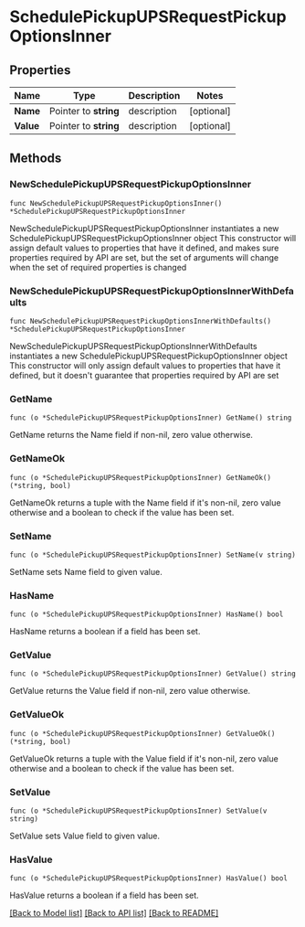 # SchedulePickupUPSRequestPickupOptionsInner

## Properties

Name | Type | Description | Notes
------------ | ------------- | ------------- | -------------
**Name** | Pointer to **string** | description | [optional] 
**Value** | Pointer to **string** | description | [optional] 

## Methods

### NewSchedulePickupUPSRequestPickupOptionsInner

`func NewSchedulePickupUPSRequestPickupOptionsInner() *SchedulePickupUPSRequestPickupOptionsInner`

NewSchedulePickupUPSRequestPickupOptionsInner instantiates a new SchedulePickupUPSRequestPickupOptionsInner object
This constructor will assign default values to properties that have it defined,
and makes sure properties required by API are set, but the set of arguments
will change when the set of required properties is changed

### NewSchedulePickupUPSRequestPickupOptionsInnerWithDefaults

`func NewSchedulePickupUPSRequestPickupOptionsInnerWithDefaults() *SchedulePickupUPSRequestPickupOptionsInner`

NewSchedulePickupUPSRequestPickupOptionsInnerWithDefaults instantiates a new SchedulePickupUPSRequestPickupOptionsInner object
This constructor will only assign default values to properties that have it defined,
but it doesn't guarantee that properties required by API are set

### GetName

`func (o *SchedulePickupUPSRequestPickupOptionsInner) GetName() string`

GetName returns the Name field if non-nil, zero value otherwise.

### GetNameOk

`func (o *SchedulePickupUPSRequestPickupOptionsInner) GetNameOk() (*string, bool)`

GetNameOk returns a tuple with the Name field if it's non-nil, zero value otherwise
and a boolean to check if the value has been set.

### SetName

`func (o *SchedulePickupUPSRequestPickupOptionsInner) SetName(v string)`

SetName sets Name field to given value.

### HasName

`func (o *SchedulePickupUPSRequestPickupOptionsInner) HasName() bool`

HasName returns a boolean if a field has been set.

### GetValue

`func (o *SchedulePickupUPSRequestPickupOptionsInner) GetValue() string`

GetValue returns the Value field if non-nil, zero value otherwise.

### GetValueOk

`func (o *SchedulePickupUPSRequestPickupOptionsInner) GetValueOk() (*string, bool)`

GetValueOk returns a tuple with the Value field if it's non-nil, zero value otherwise
and a boolean to check if the value has been set.

### SetValue

`func (o *SchedulePickupUPSRequestPickupOptionsInner) SetValue(v string)`

SetValue sets Value field to given value.

### HasValue

`func (o *SchedulePickupUPSRequestPickupOptionsInner) HasValue() bool`

HasValue returns a boolean if a field has been set.


[[Back to Model list]](../README.md#documentation-for-models) [[Back to API list]](../README.md#documentation-for-api-endpoints) [[Back to README]](../README.md)



